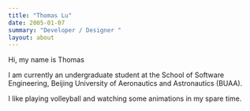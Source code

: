 ```yaml
---
title: "Thomas Lu"
date: 2005-01-07
summary: "Developer / Designer "
layout: about
---
```


Hi, my name is Thomas 

I am currently an undergraduate student at the School of Software Engineering, Beijing University of Aeronautics and Astronautics (BUAA).

I like playing volleyball and watching some animations in my spare time.